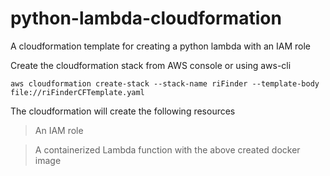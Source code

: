 # python-lambda-cloudformation
A cloudformation template for creating a python lambda with an IAM role

Create the cloudformation stack from AWS console or using aws-cli
   ```
   aws cloudformation create-stack --stack-name riFinder --template-body file://riFinderCFTemplate.yaml
   ```
   
   The cloudformation will create the following resources
   > An IAM role

   > A containerized Lambda function with the above created docker image
